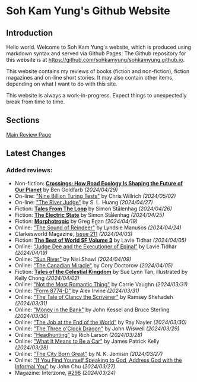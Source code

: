 # Soh Kam Yung's Github Website

## Introduction

Hello world. Welcome to Soh Kam Yung's website, which is produced using markdown syntax and served via Github Pages. The Github repository for this website is at <https://github.com/sohkamyung/sohkamyung.github.io>.

This website contains my reviews of books (fiction and non-fiction), fiction magazines and on-line short stories. It may also contain other items, depending on what I want to do with this site.

This website is always a work-in-progress. Expect things to unexpectedly break from time to time.

## Sections

[Main Review Page](reviews/README.md)

## Latest Changes

### Added reviews:
- Non-fiction: [**Crossings: How Road Ecology Is Shaping the Future of Our Planet**](2024/20240429-Crossings.md) by Ben Goldfarb *(2024/04/29)*
- On-line: ["Nine Billion Turing Tests"](reviews/online/2024/20240502-NineBillionTuringTests.md) by Chris Willrich *(2024/05/02)*
- On-line: ["The River Judge"](reviews/online/2024/20240427-RiverJudge.md) by S. L. Huang *(2024/04/27)*
- Fiction: [**Tales From The Loop**](reviews/fiction/2024/20240426-TalesLoop.md) by Simon Stålenhag *(2024/04/26)*
- Fiction: [**The Electric State**](reviews/fiction/2024/20240425-ElectricState.md) by Simon Stålenhag *(2024/04/25)*
- Fiction: [**Morphotropic**](reviews/fiction/2024/20240419-Morphotrophic.md) by Greg Egan *(2024/04/19)*
- Online: ["The Sound of Reindeer"](reviews/online/2024/20240424-SoundReindeer.md) by Lyndsie Manusos *(2024/04/24)*
- Clarkesworld Magazine, [Issue 211](reviews/magazines/Clarkesworld/20240403-Clarkesworld211.md) *(2024/04/03)*
- Fiction: [**The Best of World SF Volume 3**](reviews/fiction/2024/20240405-BestWorldSF3.md) by Lavie Tidhar *(2024/04/05)*
- Online: ["Judge Dee and the Executioner of Epinal"](reviews/online/2024/20240419-JudgeDeeExecutionerEpinal.md) by Lavie Tidhar *(2024/04/19)*
- Online: ["Sun River"](reviews/online/2024/20240409-SunRiver.md) by Nisi Shawl *(2024/04/09)*
- Online: ["The Canadian Miracle"](reviews/online/2024/20240405-CanadianMiracle.md) by Cory Doctorow *(2024/04/05)*
- Fiction: [**Tales of the Celestial Kingdom**](reviews/fiction/2024/20240402-TalesCelestialKingdom.md) by Sue Lynn Tan, illustrated by Kelly Chong *(2024/04/02)*
- Online: ["Not the Most Romantic Thing"](reviews/online/2024/20240331-NotMostRomanticThing.md) by Carrie Vaughn *(2024/03/31)*
- Online: ["Form 8774-D"](reviews/online/2024/20240331-Form8774D.md) by Alex Irvine *(2024/03/31)*
- Online: ["The Tale of Clancy the Scrivener"](reviews/online/2024/20240331-ClancyScrivener.md) by Ramsey Shehadeh *(2024/03/31)*
- Online: ["Money in the Bank"](reviews/online/2024/20240330-MoneyBank.md) by John Kessel and Bruce Sterling *(2024/03/30)*
- Online: ["The Job at the End of the World"](reviews/online/2024/20240330-JobEndWorld.md) by Ray Nayler *(2024/03/30)*
- Online: ["The Three o'Clock Dragon"](reviews/online/2024/20240329-ThreeOClockDragon.md) by John Wiswell *(2024/03/29)*
- Online: ["Headhunting"](reviews/online/2024/20240328-Headhunting.md) by Rich Larson *(2024/03/28)*
- Online: ["What It Means to Be a Car"](reviews/online/2024/20240328-MeansToBeACar.md) by James Patrick Kelly *(2024/03/28)*
- Online: ["The City Born Great"](reviews/online/2024/20240327-CityBornGreat.md) by N. K. Jemisin *(2024/03/27)*
- Online: ["If You Find Yourself Speaking to God, Address God with the Informal You"](reviews/online/2024/20240327-SpeakingToGodInformalYou.md) by John Chu *(2024/03/27)*
- Magazine: Interzone, [#298](reviews/magazines/Interzone/20240324-Interzone298.md) *(2024/03/24)*
